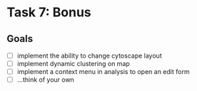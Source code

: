 # Task 7: Bonus

## Goals

- [ ] implement the ability to change cytoscape layout
- [ ] implement dynamic clustering on map
- [ ] implement a context menu in analysis to open an edit form
- [ ] ...think of your own